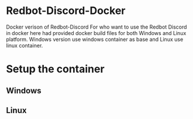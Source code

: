 # Redbot-Discord-Docker
Docker verison of Redbot-Discord
For who want to use the Redbot Discord in docker here had provided docker build files for both Windows and Linux platform. Windows version use windows container as base and Linux use linux container.

# Setup the container

## Windows

## Linux
